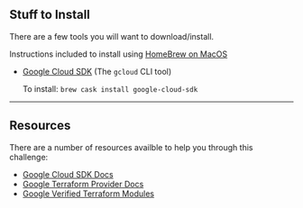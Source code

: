 ## Stuff to Install
There are a few tools you will want to download/install. 

Instructions included to install using [HomeBrew on MacOS](https://brew.sh)

- [Google Cloud SDK](https://cloud.google.com/sdk) (The `gcloud` CLI tool)
  
  To install:  `brew cask install google-cloud-sdk`

---
## Resources

There are a number of resources availble to help you through this challenge:
- [Google Cloud SDK Docs](https://cloud.google.com/sdk#documentation)
- [Google Terraform Provider Docs](https://www.terraform.io/docs/providers/google/index.html)
- [Google Verified Terraform Modules](https://registry.terraform.io/browse/modules?provider=google&verified=true)